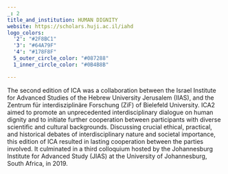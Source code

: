 ```yaml
---
_: 2
title_and_institution: HUMAN DIGNITY
website: https://scholars.huji.ac.il/iahd
logo_colors:
  '2': "#2F8BC1"
  '3': "#64A79F"
  '4': "#178F8F"
  5_outer_circle_color: "#087288"
  1_inner_circle_color: "#0B4B8B"

---
```

The second edition of ICA was a collaboration between the Israel Institute for Advanced Studies of the Hebrew University Jerusalem (IIAS), and the Zentrum für interdisziplinäre Forschung (ZiF) of Bielefeld University. ICA2 aimed to promote an unprecedented interdisciplinary dialogue on human dignity and to initiate further cooperation between participants with diverse scientific and cultural backgrounds. Discussing crucial ethical, practical, and historical debates of interdisciplinary nature and societal importance, this edition of ICA resulted in lasting cooperation between the parties involved. It culminated in a third colloquium hosted by the Johannesburg Institute for Advanced Study (JIAS) at the University of Johannesburg, South Africa, in 2019.